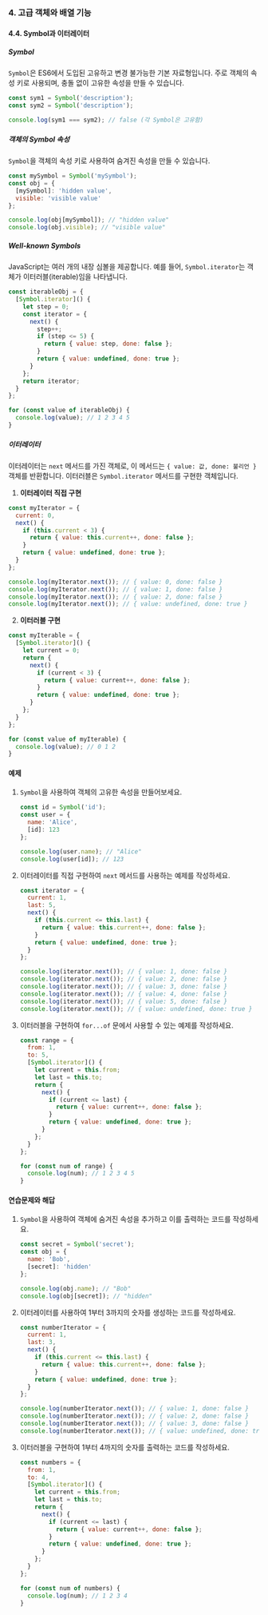 ### 4. 고급 객체와 배열 기능

#### 4.4. Symbol과 이터레이터

##### Symbol

`Symbol`은 ES6에서 도입된 고유하고 변경 불가능한 기본 자료형입니다. 주로 객체의 속성 키로 사용되며, 충돌 없이 고유한 속성을 만들 수 있습니다.

```javascript
const sym1 = Symbol('description');
const sym2 = Symbol('description');

console.log(sym1 === sym2); // false (각 Symbol은 고유함)
```

##### 객체의 Symbol 속성

`Symbol`을 객체의 속성 키로 사용하여 숨겨진 속성을 만들 수 있습니다.

```javascript
const mySymbol = Symbol('mySymbol');
const obj = {
  [mySymbol]: 'hidden value',
  visible: 'visible value'
};

console.log(obj[mySymbol]); // "hidden value"
console.log(obj.visible); // "visible value"
```

##### Well-known Symbols

JavaScript는 여러 개의 내장 심볼을 제공합니다. 예를 들어, `Symbol.iterator`는 객체가 이터러블(iterable)임을 나타냅니다.

```javascript
const iterableObj = {
  [Symbol.iterator]() {
    let step = 0;
    const iterator = {
      next() {
        step++;
        if (step <= 5) {
          return { value: step, done: false };
        }
        return { value: undefined, done: true };
      }
    };
    return iterator;
  }
};

for (const value of iterableObj) {
  console.log(value); // 1 2 3 4 5
}
```

##### 이터레이터

이터레이터는 `next` 메서드를 가진 객체로, 이 메서드는 `{ value: 값, done: 불리언 }` 객체를 반환합니다. 이터러블은 `Symbol.iterator` 메서드를 구현한 객체입니다.

1. **이터레이터 직접 구현**

```javascript
const myIterator = {
  current: 0,
  next() {
    if (this.current < 3) {
      return { value: this.current++, done: false };
    }
    return { value: undefined, done: true };
  }
};

console.log(myIterator.next()); // { value: 0, done: false }
console.log(myIterator.next()); // { value: 1, done: false }
console.log(myIterator.next()); // { value: 2, done: false }
console.log(myIterator.next()); // { value: undefined, done: true }
```

2. **이터러블 구현**

```javascript
const myIterable = {
  [Symbol.iterator]() {
    let current = 0;
    return {
      next() {
        if (current < 3) {
          return { value: current++, done: false };
        }
        return { value: undefined, done: true };
      }
    };
  }
};

for (const value of myIterable) {
  console.log(value); // 0 1 2
}
```

#### 예제

1. `Symbol`을 사용하여 객체의 고유한 속성을 만들어보세요.
   ```javascript
   const id = Symbol('id');
   const user = {
     name: 'Alice',
     [id]: 123
   };

   console.log(user.name); // "Alice"
   console.log(user[id]); // 123
   ```

2. 이터레이터를 직접 구현하여 `next` 메서드를 사용하는 예제를 작성하세요.
   ```javascript
   const iterator = {
     current: 1,
     last: 5,
     next() {
       if (this.current <= this.last) {
         return { value: this.current++, done: false };
       }
       return { value: undefined, done: true };
     }
   };

   console.log(iterator.next()); // { value: 1, done: false }
   console.log(iterator.next()); // { value: 2, done: false }
   console.log(iterator.next()); // { value: 3, done: false }
   console.log(iterator.next()); // { value: 4, done: false }
   console.log(iterator.next()); // { value: 5, done: false }
   console.log(iterator.next()); // { value: undefined, done: true }
   ```

3. 이터러블을 구현하여 `for...of` 문에서 사용할 수 있는 예제를 작성하세요.
   ```javascript
   const range = {
     from: 1,
     to: 5,
     [Symbol.iterator]() {
       let current = this.from;
       let last = this.to;
       return {
         next() {
           if (current <= last) {
             return { value: current++, done: false };
           }
           return { value: undefined, done: true };
         }
       };
     }
   };

   for (const num of range) {
     console.log(num); // 1 2 3 4 5
   }
   ```

#### 연습문제와 해답

1. `Symbol`을 사용하여 객체에 숨겨진 속성을 추가하고 이를 출력하는 코드를 작성하세요.
   ```javascript
   const secret = Symbol('secret');
   const obj = {
     name: 'Bob',
     [secret]: 'hidden'
   };

   console.log(obj.name); // "Bob"
   console.log(obj[secret]); // "hidden"
   ```

2. 이터레이터를 사용하여 1부터 3까지의 숫자를 생성하는 코드를 작성하세요.
   ```javascript
   const numberIterator = {
     current: 1,
     last: 3,
     next() {
       if (this.current <= this.last) {
         return { value: this.current++, done: false };
       }
       return { value: undefined, done: true };
     }
   };

   console.log(numberIterator.next()); // { value: 1, done: false }
   console.log(numberIterator.next()); // { value: 2, done: false }
   console.log(numberIterator.next()); // { value: 3, done: false }
   console.log(numberIterator.next()); // { value: undefined, done: true }
   ```

3. 이터러블을 구현하여 1부터 4까지의 숫자를 출력하는 코드를 작성하세요.
   ```javascript
   const numbers = {
     from: 1,
     to: 4,
     [Symbol.iterator]() {
       let current = this.from;
       let last = this.to;
       return {
         next() {
           if (current <= last) {
             return { value: current++, done: false };
           }
           return { value: undefined, done: true };
         }
       };
     }
   };

   for (const num of numbers) {
     console.log(num); // 1 2 3 4
   }
   ```
